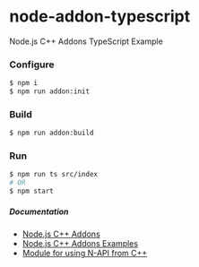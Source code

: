 # node-addon-typescript
Node.js C++ Addons TypeScript Example

### Configure
```sh
$ npm i
$ npm run addon:init
```

### Build
```sh
$ npm run addon:build
```

### Run
```sh
$ npm run ts src/index
# OR
$ npm start
```

##### Documentation
* [Node.js C++ Addons](https://nodejs.org/api/addons.html)
* [Node.js C++ Addons Examples](https://github.com/nodejs/node-addon-examples)
* [Module for using N-API from C++](https://github.com/nodejs/node-addon-api)
